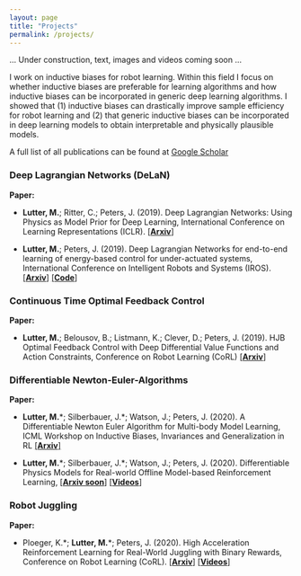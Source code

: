 ```yaml
---
layout: page
title: "Projects"
permalink: /projects/
---
```


... Under construction, text, images and videos coming soon ...

I work on inductive biases for robot learning. Within this field I focus on whether inductive biases are preferable for 
learning algorithms and how inductive biases
can be incorporated in generic deep learning algorithms. I showed that (1) inductive biases can drastically improve sample
efficiency for robot learning and (2) that generic inductive biases can be incorporated in deep learning models to obtain
interpretable and physically plausible models. 

A full list of all publications can be found at [Google Scholar](https://scholar.google.com/citations?user=Wvdo5bYAAAAJ&hl=en)


### Deep Lagrangian Networks (DeLaN)



**Paper:**
* **Lutter, M.**; Ritter, C.; Peters, J. (2019). 
Deep Lagrangian Networks: Using Physics as Model Prior for Deep Learning, 
International Conference on Learning Representations (ICLR).
[[**Arxiv**]](https://arxiv.org/pdf/1907.04490.pdf)

* **Lutter, M.**; Peters, J. (2019). 
Deep Lagrangian Networks for end-to-end learning of energy-based control for under-actuated systems, 
International Conference on Intelligent Robots and Systems (IROS).
[[**Arxiv**]](https://arxiv.org/pdf/1907.04489.pdf) [[**Code**]](https://git.ias.informatik.tu-darmstadt.de/lutter/deep_lagrangian_networks)

### Continuous Time Optimal Feedback Control
**Paper:**
* **Lutter, M.**; Belousov, B.; Listmann, K.; Clever, D.; Peters, J. (2019). 
HJB Optimal Feedback Control with Deep Differential Value Functions and Action Constraints, 
Conference on Robot Learning (CoRL)
[[**Arxiv**]](https://arxiv.org/abs/1909.06153)

### Differentiable Newton-Euler-Algorithms
**Paper:**
* **Lutter, M.**\*; Silberbauer, J.\*; Watson, J.; Peters, J. (2020). 
A Differentiable Newton Euler Algorithm for Multi-body Model Learning,
ICML Workshop on Inductive Biases, Invariances and Generalization in RL
[[**Arxiv**]](https://arxiv.org/pdf/2010.09802.pdf)

* **Lutter, M.**\*; Silberbauer, J.\*; Watson, J.; Peters, J. (2020). 
Differentiable Physics Models for Real-world Offline Model-based Reinforcement Learning,
[[**Arxiv soon**]]() [[**Videos**]](https://sites.google.com/view/ball-in-a-cup-in-4-minutes/)

### Robot Juggling 
**Paper:**
* Ploeger, K.\*; **Lutter, M.**\*; Peters, J. (2020). 
High Acceleration Reinforcement Learning for Real-World Juggling with Binary Rewards, 
Conference on Robot Learning (CoRL). [[**Arxiv**]](https://arxiv.org/abs/2010.13483) [[**Videos**]](https://sites.google.com/view/jugglingbot)